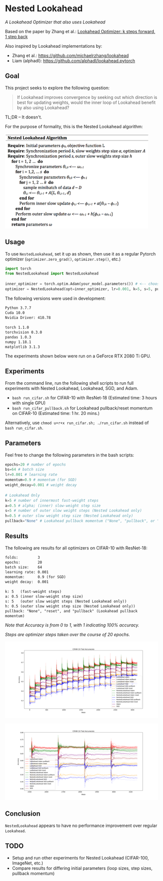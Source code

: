 # Nested Lookahead

*A Lookahead Optimizer that also uses Lookahead*

Based on the paper by Zhang et al.: [Lookahead Optimizer: k steps forward, 1 step back](https://arxiv.org/abs/1907.08610)

Also inspired by Lookahead implementations by:
- Zhang et al.:   https://github.com/michaelrzhang/lookahead
- Liam (alphadl): https://github.com/alphadl/lookahead.pytorch


Goal
------

This project seeks to explore the following question:

> If Lookahead improves convergence by seeking out which direction is best for updating weights, would the inner loop of Lookahead benefit by also using Lookahead?

TL;DR – It doesn't.

For the purpose of formality, this is the Nested Lookahead algorithm:

<img src=https://github.com/johngilbert2000/nested_lookahead/blob/master/NLA_Algorithm.png height="312" width="472">

Usage
------
To use `NestedLookahead`, set it up as shown, then use it as a regular Pytorch optimizer (`optimizer.zero_grad()`, `optimizer.step()`, etc.)
```python
import torch
from NestedLookahead import NestedLookahead

inner_optimizer = torch.optim.Adam(your_model.parameters()) # <-- choose any Pytorch optimizer
optimizer = NestedLookahead(opt=inner_optimizer, lr=0.001, k=5, s=5, pullback='pullback')
```

The following versions were used in development:
```
Python 3.7.7
Cuda 10.0
Nvidia Driver: 410.78

torch 1.1.0
torchvision 0.3.0
pandas 1.0.3
numpy 1.18.1
matplotlib 3.1.3
```

The experiments shown below were run on a GeForce RTX 2080 Ti GPU.

Experiments
------
From the command line, run the following shell scripts to run full experiments with Nested Lookahead, Lookahead, SGD, and Adam.

- `bash run_cifar.sh` for CIFAR-10 with ResNet-18 (Estimated time: 3 hours with single GPU)
- `bash run_cifar_pullback.sh` for Lookahead pullback/reset momentum on CIFAR-10 (Estimated time: 1 hr. 20 mins.)

Alternatively, use `chmod u+r+x run_cifar.sh; ./run_cifar.sh` instead of `bash run_cifar.sh`.

Parameters
------

Feel free to change the following parameters in the bash scripts:
```python
epochs=20 # number of epochs
bs=64 # batch size
lr=0.001 # learning rate
momentum=0.9 # momentum (for SGD)
weight_decay=0.001 # weight decay

# Lookahead Only
k=5 # number of innermost fast-weight steps
a=0.5 # alpha; (inner) slow-weight step size
s=5 # number of outer slow weight steps (Nested Lookahead only)
h=0.5 # outer slow weight step size (Nested Lookahead only)
pullback="None" # Lookahead pullback momentum ("None", "pullback", or "reset")
```

Results
------

The following are results for all optimizers on CIFAR-10 with ResNet-18:
```
folds:         3
epochs:        20
batch size:    64
learning rate: 0.001
momentum:      0.9 (for SGD)
weight decay:  0.001

k: 5   (fast-weight steps)
a: 0.5 (inner slow-weight step size)
s: 5   (outer slow weight steps (Nested Lookahead only))
h: 0.5 (outer slow weight step size (Nested Lookahead only))
pullback: "None", "reset", and "pullback" (Lookahead pullback momentum)
```
*Note that Accuracy is from 0 to 1, with 1 indicating 100% accuracy.*

*Steps are optimizer steps taken over the course of 20 epochs.*

![Cifar10_test_accuracies](https://github.com/johngilbert2000/nested_lookahead/blob/master/plots/cifar10_default_test_acc.png)

![Cifar10_test_acc_tail](https://github.com/johngilbert2000/nested_lookahead/blob/master/plots/cifar10_default_test_acc_tail.png)


Conclusion
------
`NestedLookahead` appears to have no performance improvement over regular `Lookahead`.

TODO
------
- Setup and run other experiments for Nested Lookahead (CIFAR-100, ImageNet, etc.)
- Compare results for differing initial parameters (loop sizes, step sizes, pullback momentum)

